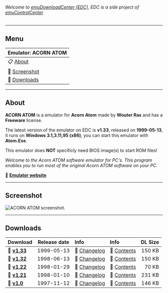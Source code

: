 ###### Welcome to [emuDownloadCenter (EDC)](https://github.com/PhoenixInteractiveNL/emuDownloadCenter/wiki/), EDC is a side project of [emuControlCenter](https://github.com/PhoenixInteractiveNL/emuControlCenter/wiki/)
***
## Menu
| **Emulator: ACORN ATOM** |
|:---------|
| :clipboard: [About](#about) |
| :sunrise: [Screenshot](#screenshot) |
| :floppy_disk: [Downloads](#downloads) |
***
## About
**ACORN ATOM** is a emulator for **Acorn Atom** made by **Wouter Ras** and has a **Freeware** license.

The latest version of the emulator on EDC is **v1.33**, released on **1999-05-13**, it runs on **Windows 3.1,3.11,95 (x86)**, you can start this emulator with **Atom.Exe**.

This emulator does **NOT** specificly need BIOS image(s) to start ROM files!

_Welcome to the Acorn ATOM software emulator for PC's. This program enables you to run most of the original Acorn ATOM software on your PC._

:link: [**Emulator website**](http://www.stairwaytohell.com/atom/wouterras/)
***
## Screenshot
![](https://raw.githubusercontent.com/PhoenixInteractiveNL/emuDownloadCenter/master/hooks/atom/screen.jpg "ACORN ATOM screenshot.")
***
## Downloads
| Download | Release date  | Info       | Info       | DL Size    |
|:---------|:-------------:|:-----------|:-----------|-----------:|
| :floppy_disk: [**v1.33**](https://github.com/PhoenixInteractiveNL/edc-repo0002/raw/master/atom/1.33.7z) | 1999-05-13 | :page_facing_up: [Changelog](https://github.com/PhoenixInteractiveNL/edc-repo0002/blob/master/atom/1.33_changelog.txt) | :mag_right: [Contents](https://github.com/PhoenixInteractiveNL/edc-repo0002/blob/master/atom/1.33_contents.txt) | 150 KB |
| :floppy_disk: [**v1.32**](https://github.com/PhoenixInteractiveNL/edc-repo0002/raw/master/atom/1.32.7z) | 1998-06-13 | :page_facing_up: [Changelog](https://github.com/PhoenixInteractiveNL/edc-repo0002/blob/master/atom/1.32_changelog.txt) | :mag_right: [Contents](https://github.com/PhoenixInteractiveNL/edc-repo0002/blob/master/atom/1.32_contents.txt) | 150 KB |
| :floppy_disk: [**v1.22**](https://github.com/PhoenixInteractiveNL/edc-repo0002/raw/master/atom/1.22.7z) | 1998-01-29 | :page_facing_up: [Changelog](https://github.com/PhoenixInteractiveNL/edc-repo0002/blob/master/atom/1.22_changelog.txt) | :mag_right: [Contents](https://github.com/PhoenixInteractiveNL/edc-repo0002/blob/master/atom/1.22_contents.txt) | 70 KB |
| :floppy_disk: [**v1.21**](https://github.com/PhoenixInteractiveNL/edc-repo0002/raw/master/atom/1.21.7z) | 1998-01-10 | :page_facing_up: [Changelog](https://github.com/PhoenixInteractiveNL/edc-repo0002/blob/master/atom/1.21_changelog.txt) | :mag_right: [Contents](https://github.com/PhoenixInteractiveNL/edc-repo0002/blob/master/atom/1.21_contents.txt) | 231 KB |
| :floppy_disk: [**v1.0**](https://github.com/PhoenixInteractiveNL/edc-repo0002/raw/master/atom/1.0.7z) | 1997-11-12 | :page_facing_up: [Changelog](https://github.com/PhoenixInteractiveNL/edc-repo0002/blob/master/atom/1.0_changelog.txt) | :mag_right: [Contents](https://github.com/PhoenixInteractiveNL/edc-repo0002/blob/master/atom/1.0_contents.txt) | 146 KB |

